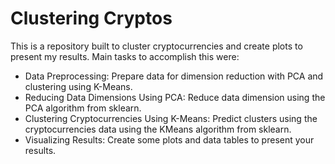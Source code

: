 # Clustering Cryptos

This is a repository built to cluster cryptocurrencies and create plots to present my results.
Main tasks to accomplish this were:

* Data Preprocessing: Prepare data for dimension reduction with PCA and clustering using K-Means.
* Reducing Data Dimensions Using PCA: Reduce data dimension using the PCA algorithm from sklearn.
* Clustering Cryptocurrencies Using K-Means: Predict clusters using the cryptocurrencies data using the KMeans algorithm from sklearn.
* Visualizing Results: Create some plots and data tables to present your results.
